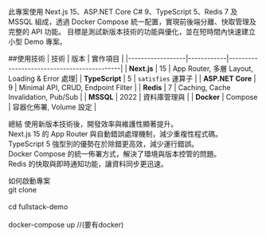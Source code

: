 此專案使用 Next.js 15、ASP.NET Core C# 9、TypeScript 5、Redis 7 及 MSSQL 組成，透過 Docker Compose 統一配置，實現前後端分離、快取管理及完整的 API 功能。
目標是測試新版本技術的功能與優化，並在短時間內快速建立小型 Demo 專案。

##使用技術
| 技術             | 版本       | 實作項目                                   |
|------------------|------------|--------------------------------------------|
| **Next.js**      | 15         | App Router, 多層 Layout, Loading & Error 處理|
| **TypeScript**   | 5          | `satisfies` 運算子                         |
| **ASP.NET Core** | 9          | Minimal API, CRUD, Endpoint Filter          |
| **Redis**        | 7          | Caching, Cache Invalidation, Pub/Sub        |
| **MSSQL**        | 2022       | 資料庫管理與                               |
| **Docker**       | Compose    | 容器化佈署, Volume 設定                    |

總結
使用新版本技術後，開發效率與維護性顯著提升。  
Next.js 15 的 App Router 與自動錯誤處理機制，減少重複性程式碼。  
TypeScript 5 強型別的優勢在於除錯更高效，減少運行錯誤。  
Docker Compose 的統一佈署方式，解決了環境與版本控管的問題。  
Redis 的快取與即時通知功能，讓資料同步更迅速。



如何啟動專案
<br>git clone</br>
<br>cd fullstack-demo</br>
<br>docker-compose up  //(要有docker) </br>
